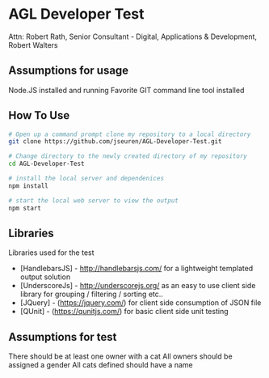 # AGL Developer Test
Attn: Robert Rath, Senior Consultant - Digital, Applications &amp; Development, Robert Walters

## Assumptions for usage
Node.JS installed and running
Favorite GIT command line tool installed

## How To Use
```bash
# Open up a command prompt clone my repository to a local directory
git clone https://github.com/jseuren/AGL-Developer-Test.git

# Change directory to the newly created directory of my repository
cd AGL-Developer-Test

# install the local server and dependenices
npm install

# start the local web server to view the output
npm start
```

## Libraries

Libraries used for the test

- [HandlebarsJS] - http://handlebarsjs.com/ for a lightweight templated output solution
- [UnderscoreJs] - http://underscorejs.org/ as an easy to use client side library for grouping / filtering / sorting etc..
- [JQuery] - (https://jquery.com/) for client side consumption of JSON file
- [QUnit] - (https://qunitjs.com/) for basic client side unit testing

## Assumptions for test

There should be at least one owner with a cat
All owners should be assigned a gender
All cats defined should have a name
